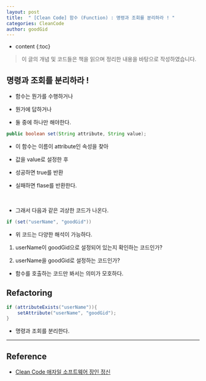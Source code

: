 ```yaml
---
layout: post
title:  " [Clean Code] 함수 (Function) : 명령과 조회를 분리하라 ! "
categories: CleanCode
author: goodGid
---
```

* content
{:toc}

> 이 글의 개념 및 코드들은 책을 읽으며 정리한 내용을 바탕으로 작성하였습니다.

## 명령과 조회를 분리하라 ! 

* 함수는 뭔가를 수행하거나 

* 뭔가에 답하거나 

* 둘 중에 하나만 해야한다.

``` java
public boolean set(String attribute, String value);
```

* 이 함수는 이름이 attribute인 속성을 찾아

* 값을 value로 설정한 후 

* 성공하면 true를 반환 

* 실패하면 flase를 반환한다.

<br>

* 그래서 다음과 같은 괴상한 코드가 나온다.

``` java
if (set("userName", "goodGid"))
```

* 위 코드는 다양한 해석이 가능하다.

1. userName이 goodGid으로 설정되어 있는지 확인하는 코드인가?

2. userName을 goodGid로 설정하는 코드인가?

* 함수를 호출하는 코드만 봐서는 의미가 모호하다.


## Refactoring

``` java
if (attributeExists("userName")){
    setAttribute("userName", "goodGid");
}
```

* 명령과 조회를 분리한다.


---

## Reference

* [Clean Code 애자일 소프트웨어 장인 정신](https://book.naver.com/bookdb/book_detail.nhn?bid=7390287)